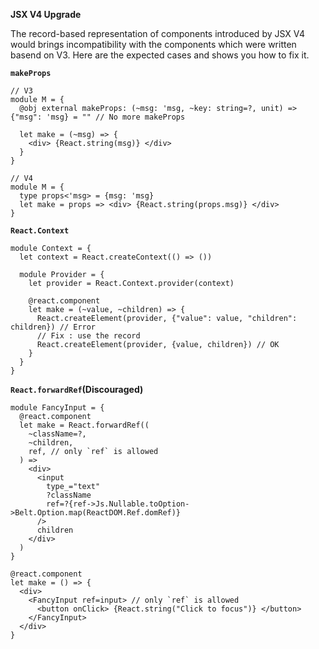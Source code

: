 **JSX V4 Upgrade**

The record-based representation of components introduced by JSX V4 would brings incompatibility with the components which were written basend on V3. Here are the expected cases and shows you how to fix it.

**`makeProps`**

```rescript
// V3
module M = {
  @obj external makeProps: (~msg: 'msg, ~key: string=?, unit) => {"msg": 'msg} = "" // No more makeProps

  let make = (~msg) => {
    <div> {React.string(msg)} </div>
  }
}

// V4
module M = {
  type props<'msg> = {msg: 'msg}
  let make = props => <div> {React.string(props.msg)} </div>
}
```

**`React.Context`**

```rescript
module Context = {
  let context = React.createContext(() => ())

  module Provider = {
    let provider = React.Context.provider(context)

    @react.component
    let make = (~value, ~children) => {
      React.createElement(provider, {"value": value, "children": children}) // Error
      // Fix : use the record
      React.createElement(provider, {value, children}) // OK
    }
  }
}
```

**`React.forwardRef`(Discouraged)**

```rescript
module FancyInput = {
  @react.component
  let make = React.forwardRef((
    ~className=?,
    ~children,
    ref, // only `ref` is allowed
  ) =>
    <div>
      <input
        type_="text"
        ?className
        ref=?{ref->Js.Nullable.toOption->Belt.Option.map(ReactDOM.Ref.domRef)}
      />
      children
    </div>
  )
}

@react.component
let make = () => {
  <div>
    <FancyInput ref=input> // only `ref` is allowed
      <button onClick> {React.string("Click to focus")} </button>
    </FancyInput>
  </div>
}
```
